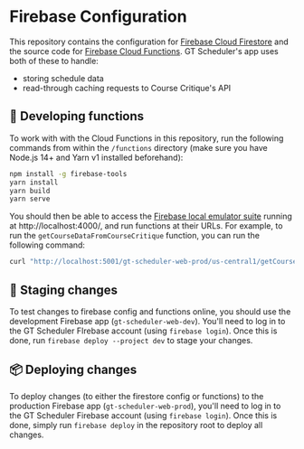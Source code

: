# Firebase Configuration

This repository contains the configuration for [Firebase Cloud Firestore](https://firebase.google.com/products/firestore) and the source code for [Firebase Cloud Functions](https://firebase.google.com/products/functions). GT Scheduler's app uses both of these to handle:

- storing schedule data
- read-through caching requests to Course Critique's API

## 🚀 Developing functions

To work with with the Cloud Functions in this repository, run the following commands from within the `/functions` directory (make sure you have Node.js 14+ and Yarn v1 installed beforehand):

```sh
npm install -g firebase-tools
yarn install
yarn build
yarn serve
```

You should then be able to access the [Firebase local emulator suite](https://firebase.google.com/docs/emulator-suite) running at http://localhost:4000/, and run functions at their URLs. For example, to run the `getCourseDataFromCourseCritique` function, you can run the following command:

```sh
curl "http://localhost:5001/gt-scheduler-web-prod/us-central1/getCourseDataFromCourseCritique?courseID=CS%201332"
```
## 🚧 Staging changes

To test changes to firebase config and functions online, you should use the development Firebase app (`gt-scheduler-web-dev`). You'll need to log in to the GT Scheduler FIrebase account (using `firebase login`). Once this is done, run `firebase deploy --project dev` to stage your changes.

## 📦 Deploying changes

To deploy changes (to either the firestore config or functions) to the production Firebase app (`gt-scheduler-web-prod`), you'll need to log in to the GT Scheduler Firebase account (using `firebase login`). Once this is done, simply run `firebase deploy` in the repository root to deploy all changes.
